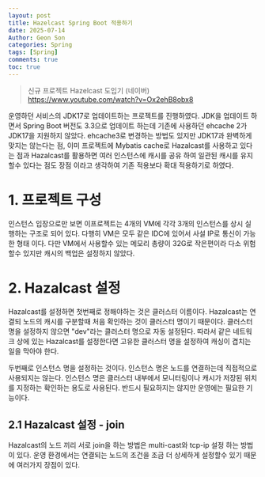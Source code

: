 ```yaml
---
layout: post
title: Hazelcast Spring Boot 적용하기 
date: 2025-07-14
Author: Geon Son
categories: Spring
tags: [Spring]
comments: true
toc: true    
---
```


> 신규 프로젝트 Hazelcast 도입기 (네이버)
https://www.youtube.com/watch?v=Ox2ehB8obx8

운영하던 서비스의 JDK17로 업데이트하는 프로젝트를 진행하였다. JDK을 업데이트 하면서 Spring Boot 버전도 3.3으로 업데이트 하는데
기존에 사용하던 ehcache 2가 JDK17을 지원하지 않았다. ehcache3로 변경하는 방법도 있지만 JDK17과 완벽하게 맞지는 않는다는 점,
이미 프로젝트에 Mybatis cache로 Hazalcast를 사용하고 있다는 점과 Hazalcast를 활용하면 여러 인스턴스에 캐시를 공유 하여 
일관된 캐시를 유지 할수 있다는 점도 장점 이라고 생각하여 기존 적용보다 확대 적용하기로 하였다.

# 1. 프로젝트 구성

인스턴스 입장으로만 보면 이프로젝트는 4개의 VM에 각각 3개의 인스턴스를 상시 실행하는 구조로 되어 있다. 
다행히 VM은 모두 같은 IDC에 있어서 사설 IP로 통신이 가능한 형태 이다. 
다만 VM에서 사용할수 있는 메모리 총량이 32G로 작은편이라 다소 위험할수 있지만 캐시의 백업은 설정하지 않았다.

# 2. Hazalcast 설정
Hazalcast를 설정하면 첫번째로 정해야하는 것은 클러스터 이름이다. Hazalcast는 연결되 노드의 캐시를 구분할때
처음 확인하는 것이 클러스터 명이기 때문이다. 클러스터명을 설정하지 않으면 "dev"라는 클러스터 명으로 자동 설정된다.
따라서 같은 네트워크 상에 있는 Hazalcast를 설정한다면 고유한 클러스터 명을 설정하여 캐싱이 겹치는 일을 막아야 한다.

두번째로 인스턴스 명을 설정하는 것이다. 인스턴스 명은 노드를 연결하는데 직접적으로 사용되지는 않는다. 
인스턴스 명은 클러스터 내부에서 모니터링이나 캐시가 저장된 위치를 지정하는 확인하는 용도로 사용된다. 
반드시 필요하지는 않지만 운영에는 필요한 기능이다.

## 2.1 Hazalcast 설정 - join
Hazalcast의 노드 끼리 서로 join을 하는 방법은  multi-cast와 tcp-ip 설정 하는 방법이 있다. 운영 환경에서는 
연결되는 노드의 조건을 조금 더 상세하게 설정할수 있기 때문에 여러가지 장점이 있다.
